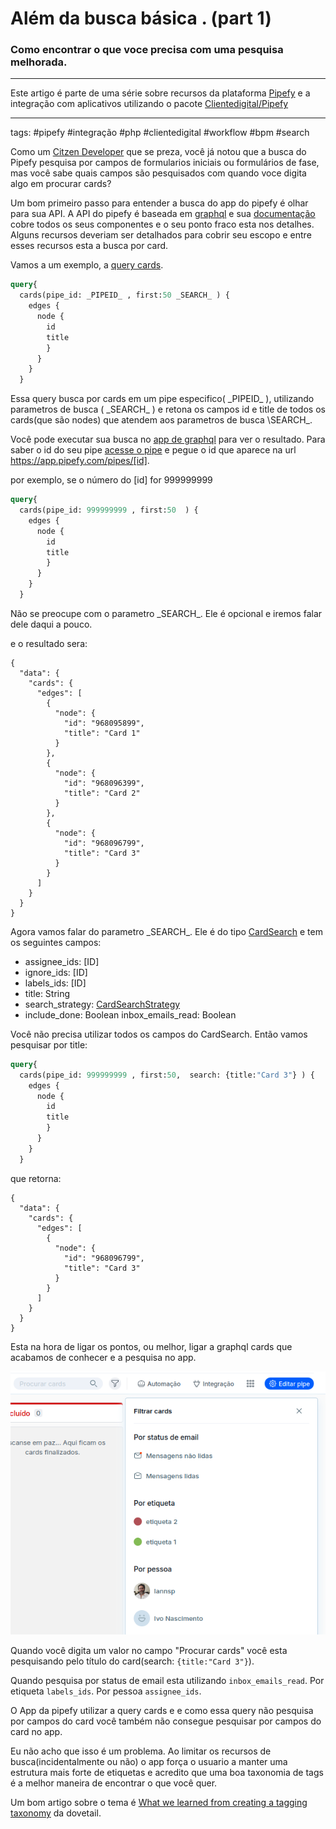 # Além da busca básica . (part 1)
### Como encontrar o que voce precisa com uma pesquisa melhorada.

---
   Este artigo é parte de uma série sobre recursos da plataforma [Pipefy](https://www.pipefy.com/) e a integração com aplicativos utilizando o pacote [Clientedigital/Pipefy](https://github.com/cliente-digital/pipefy)

---

tags: #pipefy #integração #php #clientedigital #workflow #bpm #search

Como um [Citzen Developer](https://www.pipefy.com/blog/what-is-a-citizen-developer/) que se preza, você já notou que a busca do Pipefy pesquisa por campos de formularios iniciais ou formulários de fase, mas você sabe quais campos são pesquisados com quando voce digita algo em procurar cards?

Um bom primeiro passo para entender a busca do app do pipefy é olhar para sua API. A API do pipefy é baseada em [graphql](https://graphql.org/) e sua [documentação](https://api-docs.pipefy.com/reference/inputObjects/CardSearch/#) cobre todos os seus componentes e o seu ponto fraco esta nos detalhes. Alguns recursos deveriam ser detalhados para cobrir seu escopo e entre esses recursos esta a busca por card.

Vamos a um exemplo, a  [query cards](https://api-docs.pipefy.com/reference/queries/cards/#cards).

```graphql
query{
  cards(pipe_id: _PIPEID_ , first:50 _SEARCH_ ) {
    edges {
      node {
        id
        title
        }
      }
    }
  }
```
Essa query busca por cards em um pipe especifico( \_PIPEID\_ ), utilizando parametros de busca ( \_SEARCH\_ ) e retona os campos id e title de todos os cards(que são nodes) que atendem aos parametros de busca \SEARCH\_.

Você pode executar sua busca no [app de graphql](https://app.pipefy.com/graphiql) para ver o resultado. Para saber o id do seu pipe [acesse o pipe](https://app.pipefy.com/) e pegue o id que aparece na url https://app.pipefy.com/pipes/[id].

por exemplo, se o número do [id] for 999999999

```graphql
query{
  cards(pipe_id: 999999999 , first:50  ) {
    edges {
      node {
        id
        title
        }
      }
    }
  }
```
Não se preocupe com o parametro \_SEARCH\_. Ele é opcional e iremos falar dele daqui a pouco.

e o resultado sera:

```graphiql
{
  "data": {
    "cards": {
      "edges": [
        {
          "node": {
            "id": "968095899",
            "title": "Card 1"
          }
        },
        {
          "node": {
            "id": "968096399",
            "title": "Card 2"
          }
        },
        {
          "node": {
            "id": "968096799",
            "title": "Card 3"
          }
        }
      ]
    }
  }
}
```

Agora vamos falar do parametro \_SEARCH\_. Ele é do tipo [CardSearch](https://api-docs.pipefy.com/reference/inputObjects/CardSearch/) e tem os seguintes campos:

- assignee_ids: [ID]
- ignore_ids: [ID]
- labels_ids: [ID]
- title: String
- search_strategy: [CardSearchStrategy](https://api-docs.pipefy.com/reference/enums/CardSearchStrategy)
- include_done: Boolean
inbox_emails_read: Boolean

Você não precisa utilizar todos os campos do CardSearch. Então vamos pesquisar por title:

```graphql
query{
  cards(pipe_id: 999999999 , first:50,  search: {title:"Card 3"} ) {
    edges {
      node {
        id
        title
        }
      }
    }
  }
```
que retorna:
```graphiql
{
  "data": {
    "cards": {
      "edges": [
        {
          "node": {
            "id": "968096799",
            "title": "Card 3"
          }
        }
      ]
    }
  }
}
```


Esta na hora de ligar os pontos, ou melhor, ligar a graphql cards que acabamos de conhecer e a pesquisa no app.

![preview da busca no app](./app_cards_search.png "busca no app Pipefy")

Quando você digita um valor no campo "Procurar cards" você esta pesquisando pelo título do card(search: ```{title:"Card 3"}```).

Quando pesquisa por status de email esta utilizando ```inbox_emails_read```. Por etiqueta ```labels_ids```. Por pessoa ```assignee_ids```.

O App da pipefy utilizar a query cards e e como essa query não pesquisa por campos do card você também não consegue pesquisar por campos do card no app.

Eu não acho que isso é um problema. Ao limitar os recursos de busca(incidentalmente ou não) o app força o usuario a manter uma estrutura mais forte de etiquetas e acredito que uma boa taxonomia de tags é a melhor maneira de encontrar o que você quer.

Um bom artigo sobre o tema é [What we learned from creating a tagging taxonomy](https://dovetail.com/blog/what-we-learned-creating-tagging-taxonomy/) da dovetail.
